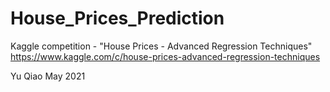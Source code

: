 # House_Prices_Prediction
Kaggle competition - "House Prices - Advanced Regression Techniques"
https://www.kaggle.com/c/house-prices-advanced-regression-techniques

Yu Qiao May 2021
